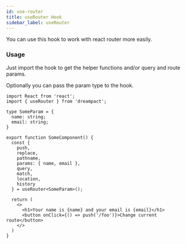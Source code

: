 ```yaml
---
id: use-router
title: useRouter Hook
sidebar_label: useRouter
---
```


You can use this hook to work with react router more easily.

### Usage

Just import the hook to get the helper functions and/or query and route params.

Optionally you can pass the param type to the hook.

```tsx
import React from 'react';
import { useRouter } from 'dreampact';

type SomeParam = {
  name: string;
  email: string;
}

export function SomeComponent() {
  const {
    push,
    replace,
    pathname,
    params: { name, email },
    query,
    match,
    location,
    history
  } = useRouter<SomeParam>();

  return (
    <>
      <h1>Your name is {name} and your email is {email}</h1>
      <button onClick={() => push('/foo')}>Change current route</button>
    </>
  )
}
```